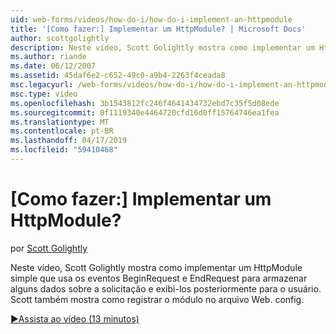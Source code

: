 ```yaml
---
uid: web-forms/videos/how-do-i/how-do-i-implement-an-httpmodule
title: '[Como fazer:] Implementar um HttpModule? | Microsoft Docs'
author: scottgolightly
description: Neste vídeo, Scott Golightly mostra como implementar um HttpModule simple que usa os eventos BeginRequest e EndRequest para armazenar alguns dados sobre a solicitação...
ms.author: riande
ms.date: 06/12/2007
ms.assetid: 45daf6e2-c652-49c0-a9b4-2263f4ceada8
msc.legacyurl: /web-forms/videos/how-do-i/how-do-i-implement-an-httpmodule
msc.type: video
ms.openlocfilehash: 3b1543812fc246f4641434732ebd7c35f5d08ede
ms.sourcegitcommit: 0f1119340e4464720cfd16d0ff15764746ea1fea
ms.translationtype: MT
ms.contentlocale: pt-BR
ms.lasthandoff: 04/17/2019
ms.locfileid: "59410468"
---
```

# <a name="how-do-i-implement-an-httpmodule"></a>[Como fazer:] Implementar um HttpModule?

por [Scott Golightly](https://github.com/scottgolightly)

Neste vídeo, Scott Golightly mostra como implementar um HttpModule simple que usa os eventos BeginRequest e EndRequest para armazenar alguns dados sobre a solicitação e exibi-los posteriormente para o usuário. Scott também mostra como registrar o módulo no arquivo Web. config.

[&#9654;Assista ao vídeo (13 minutos)](https://channel9.msdn.com/Blogs/ASP-NET-Site-Videos/how-do-i-implement-an-httpmodule)
